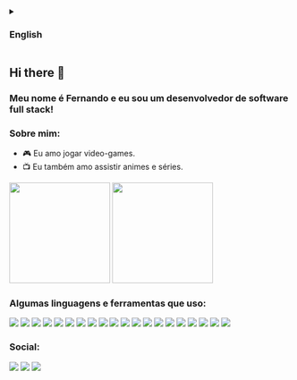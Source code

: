 <details>
<summary><h3>English</h3></summary>

## Hi there 👋

### My name is Fernando and I'm a full stack software developer!

<!--
**FernandoCavalcantii/FernandoCavalcantii** is a ✨ _special_ ✨ repository because its `README.md` (this file) appears on your GitHub profile!

Here are some ideas to get you started:

- 🔭 I’m currently working on ...

- 👯 I’m looking to collaborate on ...
- 🤔 I’m looking for help with ...
- 💬 Ask me about ...
- 😄 Pronouns: ...
- ⚡ Fun fact: ...

- 🌱 I’m currently learning MongoDB.
-->

### About me:

- :video_game: I love playing games.
- :tv:	I also love watching animes and series.

<div>
<img height="180em" src="https://github-readme-stats.vercel.app/api?username=FernandoCavalcantii&show_icons=true&layout=compac&theme=algolia&count_private=true"/>
<img height="180em" src="https://github-readme-stats.vercel.app/api/top-langs/?username=FernandoCavalcantii&layout=compact&theme=algolia"/>
</div>

### Some languages and tools I use:

[<img src="https://img.shields.io/badge/JavaScript-323330?style=for-the-badge&logo=javascript&logoColor=F7DF1E"/>](https://developer.mozilla.org/en-US/docs/Web/JavaScript) [<img src="https://img.shields.io/badge/TypeScript-007ACC?style=for-the-badge&logo=typescript&logoColor=white"/>](https://www.typescriptlang.org/) <a href="https://docs.python.org/3/"><img src="https://img.shields.io/badge/python-3670A0?style=for-the-badge&logo=python&logoColor=ffdd54"/></a> [<img src="https://img.shields.io/badge/React-20232A?style=for-the-badge&logo=react&logoColor=61DAFB"/>](https://reactjs.org/) [<img src="https://img.shields.io/badge/Redux-593D88?style=for-the-badge&logo=redux&logoColor=white"/>](https://redux.js.org/introduction/getting-started) [<img src="https://camo.githubusercontent.com/3a0f693cfa032ea4404e8e02d485599bd0d192282b921026e89d271aaa3d7565/68747470733a2f2f696d672e736869656c64732e696f2f62616467652f435353332d3135373242363f7374796c653d666f722d7468652d6261646765266c6f676f3d63737333266c6f676f436f6c6f723d7768697465"/>](https://devdocs.io/css/) [<img src="https://img.shields.io/badge/Node.js-339933?style=for-the-badge&logo=nodedotjs&logoColor=white"/>](https://nodejs.org/en/docs/) [<img src="https://img.shields.io/badge/Docker-2CA5E0?style=for-the-badge&logo=docker&logoColor=white"/>](https://docs.docker.com/get-started/overview/) [<img src="https://img.shields.io/badge/MongoDB-%234ea94b.svg?style=for-the-badge&logo=mongodb&logoColor=white"/>](https://www.mongodb.com/)  [<img src="https://img.shields.io/badge/MySQL-005C84?style=for-the-badge&logo=mysql&logoColor=white"/>](https://dev.mysql.com/doc/)
[<img src="https://img.shields.io/badge/HTML5-E34F26?style=for-the-badge&logo=html5&logoColor=white"/>](https://html.spec.whatwg.org/multipage/introduction.html#is-this-html5?) 
[<img src="https://img.shields.io/badge/Heroku-430098?style=for-the-badge&logo=heroku&logoColor=white"/>](https://devcenter.heroku.com/categories/reference) [<img src="https://img.shields.io/badge/Express.js-000000?style=for-the-badge&logo=express&logoColor=white"/>](https://expressjs.com/en/starter/installing.html) [<img src="https://img.shields.io/badge/Mocha-8D6748?style=for-the-badge&logo=Mocha&logoColor=white"/>](https://mochajs.org/) [<img src="https://img.shields.io/badge/chai-A30701?style=for-the-badge&logo=chai&logoColor=white"/>](https://www.chaijs.com/) <a href="https://sinonjs.org"><img src="https://img.shields.io/badge/Sinon-995f44?style=for-the-badge&logo=appveyor.svg"/></a> [<img src="https://img.shields.io/badge/Sequelize-52B0E7?style=for-the-badge&logo=Sequelize&logoColor=white"/>](https://sequelize.org/docs/v6/) [<img src="https://img.shields.io/badge/eslint-3A33D1?style=for-the-badge&logo=eslint&logoColor=white"/>](https://eslint.org/docs/latest/user-guide/getting-started) [<img src="https://img.shields.io/badge/JWT-black?style=for-the-badge&logo=JSON%20web%20tokens"/>](https://jwt.io/) <a href="https://joi.dev"><img src="https://img.shields.io/badge/Joi-0080ff?style=for-the-badge&logo=appveyor.svg"/></a>

### Social:

[<img src="https://img.shields.io/badge/LinkedIn-0077B5?style=for-the-badge&logo=linkedin&logoColor=white"/>](https://www.linkedin.com/in/fernando-augusto-cavalcanti/) 
<a href = "mailto:fafhcavalcanti@gmail.com"><img src="https://img.shields.io/badge/Gmail-D14836?style=for-the-badge&logo=gmail&logoColor=white" target="_blank"></a>
[<img src="https://img.shields.io/badge/Codepen-000000?style=for-the-badge&logo=codepen&logoColor=white"/>](https://codepen.io/Fernando-Cavalcanti)

</details>

## Hi there 👋

### Meu nome é Fernando e eu sou um desenvolvedor de software full stack!

### Sobre mim:

<!--
- 🌱 Estou aprendendo MongoI’m currently learning MongoDB.
-->
- :video_game: Eu amo jogar video-games.
- :tv:	Eu também amo assistir animes e séries.

<div>
<img height="180em" src="https://github-readme-stats.vercel.app/api?username=FernandoCavalcantii&show_icons=true&layout=compac&theme=algolia&count_private=true"/>
<img height="180em" src="https://github-readme-stats.vercel.app/api/top-langs/?username=FernandoCavalcantii&layout=compact&theme=algolia"/>
</div>

### Algumas linguagens e ferramentas que uso:

[<img src="https://img.shields.io/badge/JavaScript-323330?style=for-the-badge&logo=javascript&logoColor=F7DF1E"/>](https://developer.mozilla.org/en-US/docs/Web/JavaScript) [<img src="https://img.shields.io/badge/TypeScript-007ACC?style=for-the-badge&logo=typescript&logoColor=white"/>](https://www.typescriptlang.org/) <a href="https://docs.python.org/3/"><img src="https://img.shields.io/badge/python-3670A0?style=for-the-badge&logo=python&logoColor=ffdd54"/></a> [<img src="https://img.shields.io/badge/React-20232A?style=for-the-badge&logo=react&logoColor=61DAFB"/>](https://reactjs.org/) [<img src="https://img.shields.io/badge/Redux-593D88?style=for-the-badge&logo=redux&logoColor=white"/>](https://redux.js.org/introduction/getting-started) [<img src="https://camo.githubusercontent.com/3a0f693cfa032ea4404e8e02d485599bd0d192282b921026e89d271aaa3d7565/68747470733a2f2f696d672e736869656c64732e696f2f62616467652f435353332d3135373242363f7374796c653d666f722d7468652d6261646765266c6f676f3d63737333266c6f676f436f6c6f723d7768697465"/>](https://devdocs.io/css/) [<img src="https://img.shields.io/badge/Node.js-339933?style=for-the-badge&logo=nodedotjs&logoColor=white"/>](https://nodejs.org/en/docs/) [<img src="https://img.shields.io/badge/Docker-2CA5E0?style=for-the-badge&logo=docker&logoColor=white"/>](https://docs.docker.com/get-started/overview/) [<img src="https://img.shields.io/badge/MongoDB-%234ea94b.svg?style=for-the-badge&logo=mongodb&logoColor=white"/>](https://www.mongodb.com/)  [<img src="https://img.shields.io/badge/MySQL-005C84?style=for-the-badge&logo=mysql&logoColor=white"/>](https://dev.mysql.com/doc/)
[<img src="https://img.shields.io/badge/HTML5-E34F26?style=for-the-badge&logo=html5&logoColor=white"/>](https://html.spec.whatwg.org/multipage/introduction.html#is-this-html5?) 
[<img src="https://img.shields.io/badge/Heroku-430098?style=for-the-badge&logo=heroku&logoColor=white"/>](https://devcenter.heroku.com/categories/reference) [<img src="https://img.shields.io/badge/Express.js-000000?style=for-the-badge&logo=express&logoColor=white"/>](https://expressjs.com/en/starter/installing.html) [<img src="https://img.shields.io/badge/Mocha-8D6748?style=for-the-badge&logo=Mocha&logoColor=white"/>](https://mochajs.org/) [<img src="https://img.shields.io/badge/chai-A30701?style=for-the-badge&logo=chai&logoColor=white"/>](https://www.chaijs.com/) <a href="https://sinonjs.org"><img src="https://img.shields.io/badge/Sinon-995f44?style=for-the-badge&logo=appveyor.svg"/></a> [<img src="https://img.shields.io/badge/Sequelize-52B0E7?style=for-the-badge&logo=Sequelize&logoColor=white"/>](https://sequelize.org/docs/v6/) [<img src="https://img.shields.io/badge/eslint-3A33D1?style=for-the-badge&logo=eslint&logoColor=white"/>](https://eslint.org/docs/latest/user-guide/getting-started) [<img src="https://img.shields.io/badge/JWT-black?style=for-the-badge&logo=JSON%20web%20tokens"/>](https://jwt.io/) <a href="https://joi.dev"><img src="https://img.shields.io/badge/Joi-0080ff?style=for-the-badge&logo=appveyor.svg"/></a>

### Social:

[<img src="https://img.shields.io/badge/LinkedIn-0077B5?style=for-the-badge&logo=linkedin&logoColor=white"/>](https://www.linkedin.com/in/fernando-augusto-cavalcanti/)
<a href = "mailto:fafhcavalcanti@gmail.com"><img src="https://img.shields.io/badge/Gmail-D14836?style=for-the-badge&logo=gmail&logoColor=white" target="_blank"></a>
[<img src="https://img.shields.io/badge/Codepen-000000?style=for-the-badge&logo=codepen&logoColor=white"/>](https://codepen.io/Fernando-Cavalcanti)

